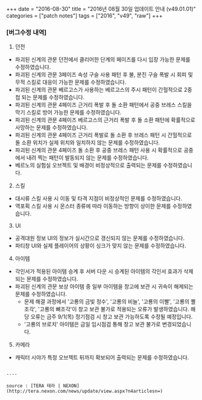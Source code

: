 +++
date = "2016-08-30"
title = "2016년 08월 30일 업데이트 안내 (v49.01.01)"
categories = ["patch notes"]
tags = ["2016", "v49", "raw"]
+++

### [버그수정 내역]
1. 던전
  - 파괴된 신계의 관문 던전에서 클리어한 단계의 페이즈를 다시 입장 가능한 문제를 수정하였습니다.
  - 파괴된 신계의 관문 3페이즈 속성 구슬 사용 패턴 후 불, 분진 구슬 폭발 시 회피 및 무적 스킬로 대응이 가능한 문제를 수정하였습니다.
  - 파괴된 신계의 관문 베르고스가 사용하는 베르고스의 주시 패턴이 간헐적으로 2중첩 되는 문제를 수정하였습니다.
  - 파괴된 신계의 관문 4페이즈 근거리 폭발 후 돌 소환 패턴에서 공중 브레스 스킬을 막기 스킬로 방어 가능한 문제를 수정하였습니다.
  - 파괴된 신계의 관문 4페이즈 베르고스의 근거리 폭발 후 돌 소환 패턴에 확률적으로 사망하는 문제를 수정하였습니다.
  - 파괴된 신계의 관문 4페이즈 근거리 폭발로 돌 소환 후 브레스 패턴 시 간헐적으로 돌 소환 위치가 실제 위치와 일치하지 않는 문제를 수정하였습니다.
  - 파괴된 신계의 관문 4페이즈 돌 소환 후 공중 브레스 패턴 사용 시 확률적으로 공중에서 내려 찍는 패턴이 발동되지 않는 문제를 수정하였습니다.
  - 베르노의 실험실 오브젝트 및 배경이 비정상적으로 출력되는 문제를 수정하였습니다.
2. 스킬
  - 대시류 스킬 사용 시 이동 및 타격 지점이 비정상적인 문제를 수정하였습니다.
  - 역포획 스킬 사용 시 몬스터 종류에 따라 이동하는 방향이 상이한 문제를 수정하였습니다.
3. UI
  - 공격대원 정보 UI의 정보가 실시간으로 갱신되지 않는 문제를 수정하였습니다.
  - 파티창 UI와 실제 플레이어의 상황이 싱크가 맞지 않는 문제를 수정하였습니다.
4. 아이템
  - 각인서가 적용된 아이템 승계 후 서버 다운 시 승계된 아이템의 각인서 효과가 삭제되는 문제를 수정하였습니다.
  - 파괴된 신계의 관문 보상 아이템 중 일부 아이템을 창고에 보관 시 귀속이 해제되는 문제를 수정하였습니다.
    - 문제 해결 과정에서 '고룡의 금빛 정수', '고룡의 비늘', '고룡의 이빨', '고룡의 뿔조각', '고룡의 뼈조각'이 창고 보관 불가로 적용되는 오류가 발생하였습니다. 해당 오류는 금주 9/1(목) 정기점검 시 창고 보관 가능하도록 수정될 예정입니다.
    - '고룡의 브로치' 아이템은 금일 임시점검 통해 창고 보관 불가로 변경되었습니다.
5. 카메라
  - 캐릭터 시야가 특정 오브젝트 뒤까지 확보되어 출력되는 문제를 수정하였습니다.
```

----

source : [TERA 테라 | NEXON](http://tera.nexon.com/news/update/view.aspx?n4articlesn=)
